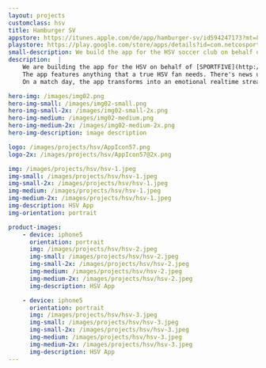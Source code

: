 ```yaml
---
layout: projects
customclass: hsv
title: Hamburger SV
appstore: https://itunes.apple.com/de/app/hamburger-sv/id594247173?mt=8
playstore: https://play.google.com/store/apps/details?id=com.netcosports.andhambourg&hl=de
small-description: We build the app for the HSV soccer club on behalf of SPORTFIVE.
description:  |
    We are building the app for the HSV on behalf of [SPORTFIVE](http://www.sportfive.de). In 2015 we took over the development of the app from our friends at [Rheinfabrik](http://www.rheinfabrik.de).
    The app features anything that a true HSV fan needs. There's news updates and information on the next games, detailed info about all players, social media integration and a digital version of the stadium magazine.
    On a match day, the app transforms into an emotional realtime stream with detailed up to the minute infos, texts, videos and images.

hero-img: /images/img02.png
hero-img-small: /images/img02-small.png
hero-img-small-2x: /images/img02-small-2x.png
hero-img-medium: /images/img02-medium.png
hero-img-medium-2x: /images/img02-medium-2x.png
hero-img-description: image description

logo: /images/projects/hsv/AppIcon57.png
logo-2x: /images/projects/hsv/AppIcon57@2x.png

img: /images/projects/hsv/hsv-1.jpeg
img-small: /images/projects/hsv/hsv-1.jpeg
img-small-2x: /images/projects/hsv/hsv-1.jpeg
img-medium: /images/projects/hsv/hsv-1.jpeg
img-medium-2x: /images/projects/hsv/hsv-1.jpeg
img-description: HSV App
img-orientation: portrait

product-images:
    - device: iphone5
      orientation: portrait
      img: /images/projects/hsv/hsv-2.jpeg
      img-small: /images/projects/hsv/hsv-2.jpeg
      img-small-2x: /images/projects/hsv/hsv-2.jpeg
      img-medium: /images/projects/hsv/hsv-2.jpeg
      img-medium-2x: /images/projects/hsv/hsv-2.jpeg
      img-description: HSV App

    - device: iphone5
      orientation: portrait
      img: /images/projects/hsv/hsv-3.jpeg
      img-small: /images/projects/hsv/hsv-3.jpeg
      img-small-2x: /images/projects/hsv/hsv-3.jpeg
      img-medium: /images/projects/hsv/hsv-3.jpeg
      img-medium-2x: /images/projects/hsv/hsv-3.jpeg
      img-description: HSV App
---
```


